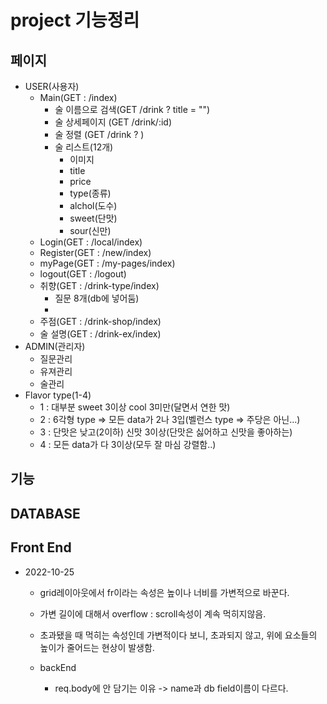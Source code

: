 # project 기능정리

## 페이지
- USER(사용자)
    - Main(GET : /index)
        - 술 이름으로 검색(GET /drink ? title = "")
        - 술 상세페이지 (GET /drink/:id)
        - 술 정렬 (GET /drink ? )
        - 술 리스트(12개) 
            - 이미지
            - title
            - price
            - type(종류)
            - alchol(도수)
            - sweet(단맛)
            - sour(신만)
    - Login(GET : /local/index)
    - Register(GET : /new/index)
    - myPage(GET : /my-pages/index)
    - logout(GET : /logout)
    - 취향(GET : /drink-type/index)
        - 질문 8개(db에 넣어둠)
        - 
    - 주점(GET : /drink-shop/index)
    - 술 설명(GET : /drink-ex/index)
- ADMIN(관리자)
    - 질문관리
    - 유져관리
    - 술관리
- Flavor type(1-4)
    - 1 : 대부분 sweet 3이상 cool 3미만(달면서 연한 맛)
    - 2 : 6각형 type => 모든 data가 2나 3입(벨런스 type => 주당은 아닌...)
    - 3 : 단맛은 낮고(2이하) 신맛 3이상(단맛은 싫어하고 신맛을 좋아하는)
    - 4 : 모든 data가 다 3이상(모두 잘 마심 강렬함..)

## 기능

## DATABASE

## Front End
- 2022-10-25
    - grid레이아웃에서 fr이라는 속성은 높이나 너비를 가변적으로 바꾼다. 
    - 가변 길이에 대해서 overflow : scroll속성이 계속 먹히지않음.
    - 초과됐을 때 먹히는 속성인데 가변적이다 보니, 초과되지 않고, 위에 요소들의 높이가 줄어드는 현상이 발생함.

    - backEnd
        - req.body에 안 담기는 이유 -> name과 db field이름이 다르다. 